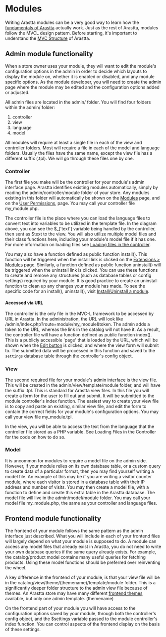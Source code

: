Modules
=======

Writing Arastta modules can be a very good way to learn how the [fundamentals of Arastta](docs/developers/loading-files) actually work. Just as the rest of Arastta, modules follow the MVCL design pattern. Before starting, it's important to understand the [MVC Structure](http://arastta.org/docs/developers/mvc-structure) of Arastta.

Admin module functionality
--------------------------

When a store owner uses your module, they will want to edit the module's configuration options in the admin in order to decide which layouts to display the module on, whether it is enabled or disabled, and any module specific options. As the module developer, you will need to create the admin page where the module may be edited and the configuration options added or adjusted.

All admin files are located in the admin/ folder. You will find four folders within the admin/ folder:

1. controller
2. view
3. language
4. model

All modules will require at least a single file in each of the view and controller folders. Most will require a file in each of the model and language folders. Usually the files have the same name, except the view file has a different suffix (.tpl). We will go through these files one by one.

### Controller

The first file you make will be the controller for your module's admin interface page. Arastta identifies existing modules automatically, simply by reading the admin/controller/module folder of your store. Any modules existing in this folder will automatically be shown on the [Modules](docs/user-manual/appearance/modules/overview) page, and on the [User Permissions](docs/user-manual/system/users/overview), page. You may call your controller file my_module.php.

The controller file is the place where you can load the language files to convert text into variables to be utilized in the template file. In the diagram above, you can see the $_['text'] variable being handled by the controller, then sent as $text to the view. You will also utilize multiple model files and their class functions here, including your module's model file if it has one. For more information on loading files see [Loading files in the controller](docs/developers/loading-files).

You may also have a function defined as public function install(). This function will be triggered when the install link is clicked on the [Extensions > Modules](docs/user-manual/appearance/modules/overview) page. Similarly, a function defined as public function uninstall() will be triggered when the uninstall link is clicked. You can use these functions to create and remove any structures (such as database tables or config settings) required by your module. It is good practice to create an uninstall function to clean up any changes your module has made. To see the specific code for an install(), uninstall(), visit [Install/Uninstall a module](docs/user-manual/appearance/modules/install).

#### Accessed via URL

The controller is the only file in the MVC-L framework to be accessed by URL in Arastta. In the administration, the URL will look like /admin/index.php?route=module/my_module&token. The admin adds a token to the URL, whereas the link in the catalog will not have it. As a result, the controller file will have a function defined as public function index(). This is a publicly accessible 'page' that is loaded by the URL, which will be shown when the [Edit button](docs/user-manual/appearance/modules/edit) is clicked, and where the view form will submit to. The submitted data will be processed in this function and saved to the `settings` database table through the controller's config object.

### View

The second required file for your module's admin interface is the view file. This will be created in the admin/view/template/module folder, and will have the suffix .tpl. This is standard for Arastta view files. In this file you will create a form for the user to fill out and submit. It will be submitted to the module controller's index function. The easiest way to create your view file is to copy and paste an existing, similar view file, and edit the form to contain the correct fields for your module's configuration options. You may call your view file my_module.tpl.

In the view, you will be able to access the text from the language that the controller file stored as a PHP variable. See Loading Files in the Controller for the code on how to do so.

### Model

It is uncommon for modules to require a model file on the admin side. However, if your module relies on its own database table, or a custom query to create data of a particular format, then you may find yourself writing a model file. An example of this may be if you are writing a visitor counter module, where each visitor is stored in a database table with their IP address and number of visits. You may then create a model file, with a function to define and create this extra table in the Arastta database. The model file will live in the admin/model/module folder. You may call your model file my_module.php, the same as your controller and language files.

Frontend module functionality
-----------------------------

The frontend of your module follows the same pattern as the admin interface just described. What you will include in each of your frontend files will largely depend on what your module is supposed to do. A module can access any model files that already exist in Arastta, you do not need to write your own database queries if the same query already exists. For example, the catalog/product model contains many useful queries for fetching products. Using these model functions should be preferred over reinventing the wheel.

A key difference in the frontend of your module, is that your view file will be in the catalog/view/theme/(themename)/template/module folder. This is a significantly deeper folder structure to the admin view file because of themes. An Arastta store may have many different [frontend themes](https://themes.arastta.pro/) available, but only one admin template. (themename)

On the frontend part of your module you will have access to the configuration options saved by your module, through both the controller's config object, and the $settings variable passed to the module controller's index function. You can control aspects of the frontend display on the basis of these settings.
